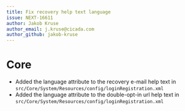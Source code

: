 ```yaml
---
title: Fix recovery help text language
issue: NEXT-16611
author: Jakob Kruse
author_email: j.kruse@cicada.com 
author_github: jakob-kruse
---
```

# Core
* Added the language attribute to the recovery e-mail help text in `src/Core/System/Resources/config/loginRegistration.xml`
* Added the language attribute to the double-opt-in url help text in `src/Core/System/Resources/config/loginRegistration.xml`
